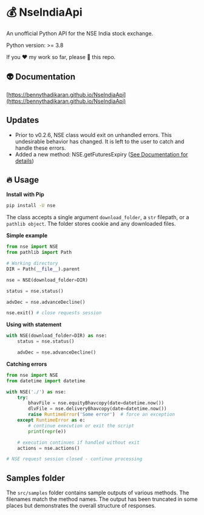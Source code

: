 # 💰 NseIndiaApi

An unofficial Python API for the NSE India stock exchange.

Python version: >= 3.8

If you ❤️ my work so far, please 🌟 this repo.

## 👽 Documentation

[https://bennythadikaran.github.io/NseIndiaApi](https://bennythadikaran.github.io/NseIndiaApi)

## Updates

- Prior to v0.2.6, NSE class would exit on unhandled errors. This undesirable behavior has changed. It is left to the user to catch and handle these errors.
- Added a new method: NSE.getFuturesExpiry ([See Documentation for details](https://bennythadikaran.github.io/NseIndiaApi/usage.html#nse.NSE.getFuturesExpiry))

## 🔥 Usage

**Install with Pip**

```bash
pip install -U nse
```

The class accepts a single argument `download_folder`, a `str` filepath, or a `pathlib object`. The folder stores cookie and any downloaded files.

**Simple example**

```python
from nse import NSE
from pathlib import Path

# Working directory
DIR = Path(__file__).parent

nse = NSE(download_folder=DIR)

status = nse.status()

advDec = nse.advanceDecline()

nse.exit() # close requests session
```

**Using with statement**

```python
with NSE(download_folder=DIR) as nse:
    status = nse.status()

    advDec = nse.advanceDecline()
```

**Catching errors**

```python
from nse import NSE
from datetime import datetime

with NSE('./') as nse:
    try:
        bhavFile = nse.equityBhavcopy(date=datetime.now())
        dlvFile = nse.deliveryBhavcopy(date=datetime.now())
        raise RuntimeError('Some error')  # force an exception
    except RuntimeError as e:
        # continue execution or exit the script
        print(repr(e))

    # execution continues if handled without exit
    actions = nse.actions()

# NSE request session closed - continue processing
```

## Samples folder

The `src/samples` folder contains sample outputs of various methods. The filenames match the method names. The output has been truncated in some places but demonstrates the overall structure of responses.
